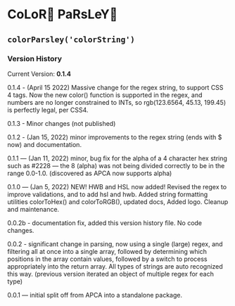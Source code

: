 # CoLoR🎨 PaRsLeY🌿
## ` colorParsley('colorString') `

### Version History

Current Version: **0.1.4**

0.1.4 - (April 15 2022) Massive change for the regex string, to support CSS 4 tags. Now the new color() function is supported in the regex, and numbers are no longer constrained to INTs, so rgb(123.6564, 45.13, 199.45) is perfectly legal, per CSS4.

0.1.3 - Minor changes (not published)

0.1.2 - (Jan 15, 2022) minor improvements to the regex string (ends with $ now) and documentation.

0.1.1 — (Jan 11, 2022) minor, bug fix for the alpha of a 4 character hex string such as #2228 — the 8 (alpha) was not being divided correctly to be in the range 0.0-1.0. (discovered as APCA now supports alpha)

0.1.0 — (Jan 5, 2022) NEW! HWB and HSL now added! Revised the regex to improve validations, and to add hsl and hwb. Added string formatting utilities colorToHex() and colorToRGB(), updated docs, Added logo. Cleanup and maintenance.

0.0.2b - documentation fix, added this version history file. No code changes.

0.0.2 - significant change in parsing, now using a single (large) regex, and filtering all at once into a single array, followed by determining which positions in the array contain values, followed by a switch to process appropriately into the return array. All types of strings are auto recognized this way. (previous version iterated an object of multiple regex for each type)

0.0.1 — initial split off from APCA into a standalone package.


